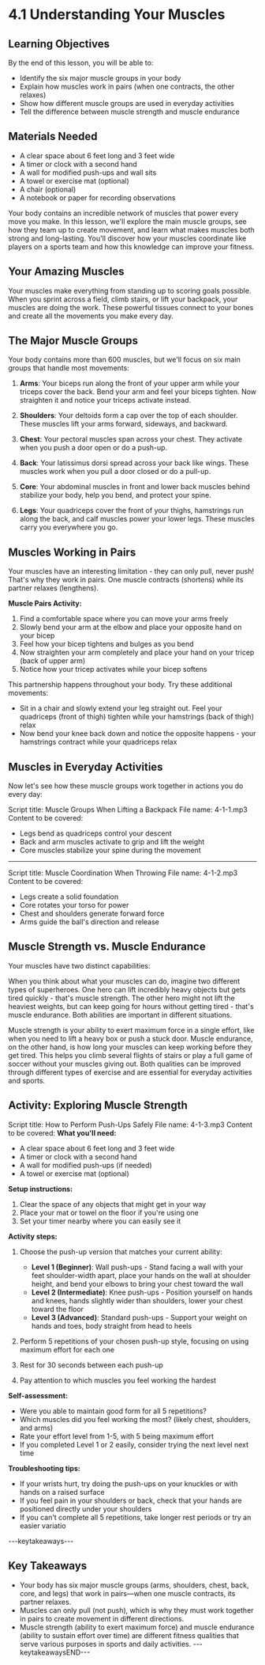 # 4.1 Understanding Your Muscles

## Learning Objectives
By the end of this lesson, you will be able to:
- Identify the six major muscle groups in your body
- Explain how muscles work in pairs (when one contracts, the other relaxes)
- Show how different muscle groups are used in everyday activities
- Tell the difference between muscle strength and muscle endurance

## Materials Needed
- A clear space about 6 feet long and 3 feet wide
- A timer or clock with a second hand
- A wall for modified push-ups and wall sits
- A towel or exercise mat (optional)
- A chair (optional)
- A notebook or paper for recording observations

Your body contains an incredible network of muscles that power every move you make. In this lesson, we'll explore the main muscle groups, see how they team up to create movement, and learn what makes muscles both strong and long-lasting. You'll discover how your muscles coordinate like players on a sports team and how this knowledge can improve your fitness.

## Your Amazing Muscles
Your muscles make everything from standing up to scoring goals possible. When you sprint across a field, climb stairs, or lift your backpack, your muscles are doing the work. These powerful tissues connect to your bones and create all the movements you make every day.

## The Major Muscle Groups 
Your body contains more than 600 muscles, but we'll focus on six main groups that handle most movements:

1. **Arms**: Your biceps run along the front of your upper arm while your triceps cover the back. Bend your arm and feel your biceps tighten. Now straighten it and notice your triceps activate instead.

2. **Shoulders**: Your deltoids form a cap over the top of each shoulder. These muscles lift your arms forward, sideways, and backward.

3. **Chest**: Your pectoral muscles span across your chest. They activate when you push a door open or do a push-up.

4. **Back**: Your latissimus dorsi spread across your back like wings. These muscles work when you pull a door closed or do a pull-up.

5. **Core**: Your abdominal muscles in front and lower back muscles behind stabilize your body, help you bend, and protect your spine.

6. **Legs**: Your quadriceps cover the front of your thighs, hamstrings run along the back, and calf muscles power your lower legs. These muscles carry you everywhere you go.

## Muscles Working in Pairs
Your muscles have an interesting limitation - they can only pull, never push! That's why they work in pairs. One muscle contracts (shortens) while its partner relaxes (lengthens).

**Muscle Pairs Activity:**
1. Find a comfortable space where you can move your arms freely
2. Slowly bend your arm at the elbow and place your opposite hand on your bicep
3. Feel how your bicep tightens and bulges as you bend
4. Now straighten your arm completely and place your hand on your tricep (back of upper arm)
5. Notice how your tricep activates while your bicep softens

This partnership happens throughout your body. Try these additional movements:
- Sit in a chair and slowly extend your leg straight out. Feel your quadriceps (front of thigh) tighten while your hamstrings (back of thigh) relax
- Now bend your knee back down and notice the opposite happens - your hamstrings contract while your quadriceps relax

## Muscles in Everyday Activities 
Now let's see how these muscle groups work together in actions you do every day:

Script title: Muscle Groups When Lifting a Backpack
File name: 4-1-1.mp3
Content to be covered:
- Legs bend as quadriceps control your descent
- Back and arm muscles activate to grip and lift the weight
- Core muscles stabilize your spine during the movement

---

Script title: Muscle Coordination When Throwing
File name: 4-1-2.mp3
Content to be covered:
- Legs create a solid foundation
- Core rotates your torso for power
- Chest and shoulders generate forward force
- Arms guide the ball's direction and release

## Muscle Strength vs. Muscle Endurance 
Your muscles have two distinct capabilities:

When you think about what your muscles can do, imagine two different types of superheroes. One hero can lift incredibly heavy objects but gets tired quickly - that's muscle strength. The other hero might not lift the heaviest weights, but can keep going for hours without getting tired - that's muscle endurance. Both abilities are important in different situations.

Muscle strength is your ability to exert maximum force in a single effort, like when you need to lift a heavy box or push a stuck door. Muscle endurance, on the other hand, is how long your muscles can keep working before they get tired. This helps you climb several flights of stairs or play a full game of soccer without your muscles giving out. Both qualities can be improved through different types of exercise and are essential for everyday activities and sports.

## Activity: Exploring Muscle Strength

Script title: How to Perform Push-Ups Safely
File name: 4-1-3.mp3
Content to be covered:
**What you'll need:**
- A clear space about 6 feet long and 3 feet wide
- A timer or clock with a second hand
- A wall for modified push-ups (if needed)
- A towel or exercise mat (optional)

**Setup instructions:**
1. Clear the space of any objects that might get in your way
2. Place your mat or towel on the floor if you're using one
3. Set your timer nearby where you can easily see it

**Activity steps:**
1. Choose the push-up version that matches your current ability:
   - **Level 1 (Beginner)**: Wall push-ups - Stand facing a wall with your feet shoulder-width apart, place your hands on the wall at shoulder height, and bend your elbows to bring your chest toward the wall
   - **Level 2 (Intermediate)**: Knee push-ups - Position yourself on hands and knees, hands slightly wider than shoulders, lower your chest toward the floor
   - **Level 3 (Advanced)**: Standard push-ups - Support your weight on hands and toes, body straight from head to heels

2. Perform 5 repetitions of your chosen push-up style, focusing on using maximum effort for each one
3. Rest for 30 seconds between each push-up
4. Pay attention to which muscles you feel working the hardest

**Self-assessment:**
- Were you able to maintain good form for all 5 repetitions?
- Which muscles did you feel working the most? (likely chest, shoulders, and arms)
- Rate your effort level from 1-5, with 5 being maximum effort
- If you completed Level 1 or 2 easily, consider trying the next level next time

**Troubleshooting tips:**
- If your wrists hurt, try doing the push-ups on your knuckles or with hands on a raised surface
- If you feel pain in your shoulders or back, check that your hands are positioned directly under your shoulders
- If you can't complete all 5 repetitions, take longer rest periods or try an easier variatio

---keytakeaways---
## Key Takeaways
- Your body has six major muscle groups (arms, shoulders, chest, back, core, and legs) that work in pairs—when one muscle contracts, its partner relaxes.
- Muscles can only pull (not push), which is why they must work together in pairs to create movement in different directions.
- Muscle strength (ability to exert maximum force) and muscle endurance (ability to sustain effort over time) are different fitness qualities that serve various purposes in sports and daily activities.
---keytakeawaysEND---